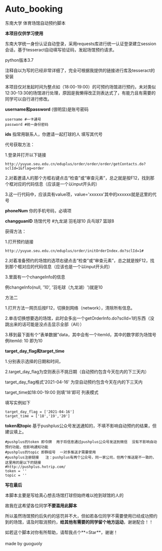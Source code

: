# Auto_booking
东南大学 体育场馆自动预约脚本

**本项目仅供学习使用**

东南大学统一身份认证自动登录，采用requests库进行统一认证登录建立session会话，基于tesseract自动填写验证码，发起场馆预约请求。

python版本3.7

注释自以为写的已经非常详细了，完全可根据我提供的链接进行库及tesseract的安装

本项目仅对发起时间为整点如（18:00-19:00）的可预约场馆进行预约，未对类似12:30-13:30的场馆进行处理，原因是我懒得改正则表达式了，有能力且有需要的同学可以自行进行修改。

**username和password**
(很明显)是账号密码
```
username #一卡通号
password #统一身份密码
```

**ids**
指常用联系人，你邀请一起打球的人 填写其代号

代号获取方法：

1.登录并打开以下链接
```
http://yuyue.seu.edu.cn/eduplus/order/order/order/getContacts.do?sclId=1&flag=order
```

2.对着邀请人的那个方框右键点击“检查”或“审查元素”，总之就是按F12，找到那个框对应的代码信息（应该是一个以input开头的）

3.这一行代码中，应该具有value项，value='xxxxxx'其中的xxxxxx就是这里的代号


**phoneNum**
你的手机号码，必填项

**changguanID**
场馆代号 #九龙湖 羽毛球10  兵乓球7  篮球8

获得方法：

1.打开预约链接

```
http://yuyue.seu.edu.cn/eduplus/order/initOrderIndex.do?sclId=1#
```

2.对着准备预约的场馆的选项右键点击“检查”或“审查元素”，总之就是按F12，找到那个框对应的代码信息（应该也是一个以input开头的）

3.里面有一个changeInfo的信息

例changeInfo(null, '10', '羽毛球（九龙湖）')就是10

方法二

1.打开方法一网页后按F12，切换到网络（network），清除所有信息。

2.单击切换想要选的场馆，此时会多出一个getOrderInfo.do?sclId=1的东西（没跳出来的话可能是没点击显示全部（All））

3.移到最下面有个“表单数据”data，其中会有一个itemId，其中的数字即为场馆号
例itemId: 10 即为10

**target_day_flag和target_time**

1.分别表示选择的日期和时间，

2.target_day_flag为空则表示不挑日期（自动预约包含今天在内的下三天内）

target_day_flag格式'2021-04-16'  为空自动预约包含今天在内的下三天内

target_time如18:00-19:00 则填'18'即可 列表模式

填写实例如下

```
target_day_flag = ['2021-04-16'] 
target_time = ['18','19','20'] 
```

**token和topic**
基于pushplus公众号发送通知的，不填不影响自动预约的结果，但建议填上。

```
#pushplus的token 即令牌  用于将信息通过pushplus公众号发送到微信  没有不影响自动预约功能，但影响通知功能
#pushplus的topic 即群组号  一对多推送才需要使用
#pushplus注册链接   注：pushplus有两个公众号，同一家公司，但两个推送是不一致的，这里用的是以下的链接
#http://pushplus.hxtrip.com/ 
token = ''
topic = ''
```


**写在最后**

本脚本主要是写给真心想去场馆打球但始终难以抢到球馆的人的

故我在这希望各位同学**不要滥用此脚本**

所以虽然场馆预约后失约的惩罚并不大，但如若各位同学不需要使用已经成功预约到的场馆，请及时取消预约，**给其他有需要的同学留个地方运动**，谢谢配合！！

如若这个脚本对你有所帮助，请帮我点个**⭐Star**，谢谢！

made by guoguoly
